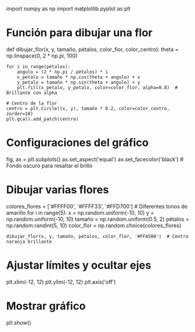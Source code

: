 import numpy as np
import matplotlib.pyplot as plt

# Función para dibujar una flor
def dibujar_flor(x, y, tamaño, pétalos, color_flor, color_centro):
    theta = np.linspace(0, 2 * np.pi, 100)
    
    for i in range(pétalos):
        angulo = (2 * np.pi / pétalos) * i
        x_petalo = tamaño * np.cos(theta + angulo) + x
        y_petalo = tamaño * np.sin(theta + angulo) + y
        plt.fill(x_petalo, y_petalo, color=color_flor, alpha=0.8)  # Brillante con alpha
    
    # Centro de la flor
    centro = plt.Circle((x, y), tamaño * 0.2, color=color_centro, zorder=10)
    plt.gca().add_patch(centro)

# Configuraciones del gráfico
fig, ax = plt.subplots()
ax.set_aspect('equal')
ax.set_facecolor('black')  # Fondo oscuro para resaltar el brillo

# Dibujar varias flores
colores_flores = ['#FFFF00', '#FFFF33', '#FFD700']  # Diferentes tonos de amarillo
for i in range(5):
    x = np.random.uniform(-10, 10)
    y = np.random.uniform(-10, 10)
    tamaño = np.random.uniform(0.5, 2)
    pétalos = np.random.randint(5, 10)
    color_flor = np.random.choice(colores_flores)
    
    dibujar_flor(x, y, tamaño, pétalos, color_flor, '#FFA500')  # Centro naranja brillante

# Ajustar límites y ocultar ejes
plt.xlim(-12, 12)
plt.ylim(-12, 12)
plt.axis('off')

# Mostrar gráfico
plt.show()
